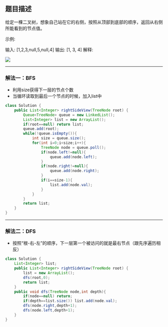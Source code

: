 ## 题目描述

给定一棵二叉树，想象自己站在它的右侧，按照从顶部到底部的顺序，返回从右侧所能看到的节点值。

示例:

输入: [1,2,3,null,5,null,4]
输出: [1, 3, 4]
解释:

![](https://gitee.com//junchao-ustc/picture/raw/master/img/20200429114634.png)
***

### 解法一：BFS

* 利用size获得下一层的节点个数
* 当循环读取到最后一个节点的时候，加入list中

```java
class Solution {
    public List<Integer> rightSideView(TreeNode root) {
        Queue<TreeNode> queue = new LinkedList();
        List<Integer> list = new ArrayList();
        if(root==null) return list;
        queue.add(root);
        while(!queue.isEmpty()){
            int size = queue.size();
            for(int i=0;i<size;i++){
                TreeNode node = queue.poll();
                if(node.left!=null){
                    queue.add(node.left);
                }
                if(node.right!=null){
                    queue.add(node.right);
                }
                if(i==size-1){
                    list.add(node.val);
                }
            }
        }
        return list;
    }
}
```

***

### 解法二：DFS

* 按照“根-右-左”的顺序，下一层第一个被访问的就是最右节点（跟先序遍历相反）

```java
class Solution {
    List<Integer> list;
    public List<Integer> rightSideView(TreeNode root) {
        list = new ArrayList();
        dfs(root,0);
        return list;
    }
    public void dfs(TreeNode node,int depth){
        if(node==null) return;
        if(depth==list.size()) list.add(node.val);
        dfs(node.right,depth+1);
        dfs(node.left,depth+1);
    }
}
```


